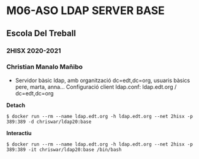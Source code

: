 # M06-ASO LDAP SERVER BASE
## Escola Del Treball
### 2HISX 2020-2021
### Christian Manalo Mañibo

- Servidor bàsic ldap, amb organització dc=edt,dc=org, usuaris bàsics pere, marta, anna... Configuració client ldap.conf: ldap.edt.org / dc=edt,dc=org

**Detach**

`$ docker run --rm --name ldap.edt.org -h ldap.edt.org --net 2hisx -p 389:389 -d chriswar/ldap20:base`

**Interactiu**

`$ docker run --rm --name ldap.edt.org -h ldap.edt.org --net 2hisx -p 389:389 -it chriswar/ldap20:base /bin/bash`

